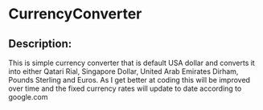 # CurrencyConverter

## Description:

This is simple currency converter that is default USA dollar and converts it into either Qatari Rial, Singapore Dollar, United Arab Emirates Dirham, Pounds Sterling and Euros. As I get better at coding this will be improved over time and the fixed currency rates will update to date according to google.com
